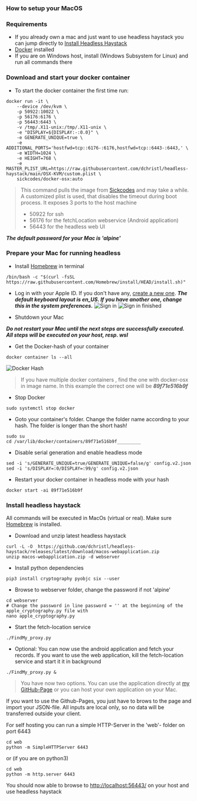 ### How to setup your MacOS

### Requirements

- If you already own a mac and just want to use headless haystack you can jump directly to [Install Headless Haystack](#install-headless-haystack)
- [Docker](https://www.docker.com/) installed
- If you are on Windows host, install (Windows Subsystem for Linux) and run all commands there

### Download and start your docker container

- To start the docker container the first time run:

```
docker run -it \
    --device /dev/kvm \
    -p 50922:10022 \
    -p 56176:6176 \
    -p 56443:6443 \
    -v /tmp/.X11-unix:/tmp/.X11-unix \
    -e "DISPLAY=${DISPLAY:-:0.0}" \
    -e GENERATE_UNIQUE=true \
    -e ADDITIONAL_PORTS='hostfwd=tcp::6176-:6176,hostfwd=tcp::6443-:6443,' \
    -e WIDTH=1024 \
    -e HEIGHT=768 \
    -e MASTER_PLIST_URL=https://raw.githubusercontent.com/dchristl/headless-haystack/main/OSX-KVM/custom.plist \
    sickcodes/docker-osx:auto
```    

> This command pulls the image from [Sickcodes](https://github.com/sickcodes/Docker-OSX) and may take a while. A customized plist is used, that disables the timeout during boot process. It exposes 3 ports to the host machine
> - 50922 for ssh 
> - 56176 for the fetchLocation webservice (Android application)
> - 56443 for the headless web UI 

___The default password for your Mac is 'alpine'___

### Prepare your Mac for running headless

- Install [Homebrew](https://brew.sh/) in terminal
```
/bin/bash -c "$(curl -fsSL https://raw.githubusercontent.com/Homebrew/install/HEAD/install.sh)"
``` 

- Log in with your Apple ID. If you don't have any, [create a new one](https://appleid.apple.com/account). ***The default keyboard layout is en_US. If you have another one, change this in the system preferences.***
![Sign in](appleid_signin.png)
![Sign in finished](appleid_signin_finished.png)

- Shutdown your Mac

___Do not restart your Mac until the next steps are successfully executed. All steps will be executed on your host, resp. wsl___ 

- Get the Docker-hash of your container
```
docker container ls --all
``` 
![Docker Hash](docker_hash.png)

> If you have multiple docker containers , find the one with docker-osx in image name. In this example the correct one will be ___89f71e516b9f___

- Stop Docker
```
sudo systemctl stop docker
``` 
- Goto your container's folder. Change the folder name according to your hash. The folder is longer than the short hash!  
```
sudo su
cd /var/lib/docker/containers/89f71e516b9f_________
```
- Disable serial generation and enable headless mode
```
sed -i 's/GENERATE_UNIQUE=true/GENERATE_UNIQUE=false/g' config.v2.json
sed -i 's/DISPLAY=:0/DISPLAY=:99/g' config.v2.json
```
- Restart your docker container in headless mode with your hash
 ```
 docker start -ai 89f71e516b9f
 ```

### Install headless haystack

All commands will be executed in MacOs (virtual or real). Make sure [Homebrew](https://brew.sh/) is installed. 

- Download and unzip latest headless haystack
```
curl -L -O  https://github.com/dchristl/headless-haystack/releases/latest/download/macos-webapplication.zip
unzip macos-webapplication.zip -d webserver
```
- Install python dependencies
```
pip3 install cryptography pyobjc six --user
```

- Browse to webserver folder, change the password if not 'alpine' 
```
cd webserver
# Change the password in line password = '' at the beginning of the apple_cryptography.py file with
nano apple_cryptography.py
```

- Start the fetch-location service
```
./FindMy_proxy.py
```

- Optional: You can now use the android application and fetch your records. If you want to use the web application, kill the fetch-location service and start it it in background
```
./FindMy_proxy.py &
```
> You have now two options. You can use the application directly at [my GitHub-Page](https://dchristl.github.io/headless-haystack/) or you can host your own application on your Mac.

If you want to use the Github-Pages, you just have to brows to the page and import your JSON-file. All inputs are local only, so no data will be transferred outside your client. 

For self hosting you can run a simple HTTP-Server in the 'web'- folder on port 6443
```
cd web
python -m SimpleHTTPServer 6443
```
or  (if you are on python3)
```
cd web
python -m http.server 6443
```

You should now able to browse to [http://localhost:56443/](http://localhost:56443/) on your host and use headless haystack
